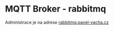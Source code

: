 # MQTT Broker - rabbitmq

Administrace je na adrese [rabbitmq.pavel-vacha.cz](rabbitmq.pavel-vacha.cz)

